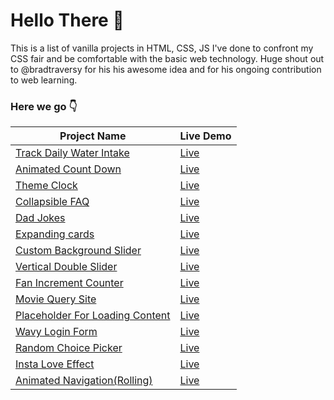 # Hello There 👋
This is a list of vanilla projects in HTML, CSS, JS I've done to confront my CSS fair and be comfortable with the basic web technology.
Huge shout out to @bradtraversy for his his awesome idea and for his ongoing contribution to web learning.  

### Here we go 👇
| Project Name  | Live Demo |
| ------------- | ------------- |
| [Track Daily Water Intake](https://github.com/MelodyGhost/html-css-js-project/tree/main/daily-water-drink)  | [Live](https://melodyghost.github.io/html-css-js-project/daily-water-drink/)  |
| [Animated Count Down](https://github.com/MelodyGhost/html-css-js-project/tree/main/animated-countdown)  | [Live](https://melodyghost.github.io/html-css-js-project/animated-countdown/)  |
| [Theme Clock](https://github.com/MelodyGhost/html-css-js-project/tree/main/cool-theme-clock)  | [Live](https://melodyghost.github.io/html-css-js-project/cool-theme-clock/)  |
| [Collapsible FAQ](https://github.com/MelodyGhost/html-css-js-project/tree/main/collapsible-faq)  | [Live](https://melodyghost.github.io/html-css-js-project/collapsible-faq/)  |
| [Dad Jokes](https://github.com/MelodyGhost/html-css-js-project/tree/main/dad-jokes)  | [Live](https://melodyghost.github.io/html-css-js-project/dad-jokes/)  |
| [Expanding cards](https://github.com/MelodyGhost/html-css-js-project/tree/main/Expanding%20cardss)  | [Live](https://melodyghost.github.io/html-css-js-project/Expanding%20cards/)  |
| [Custom Background Slider](https://github.com/MelodyGhost/html-css-js-project/tree/main/cool-background-slider)  | [Live](https://melodyghost.github.io/html-css-js-project/cool-background-slider/)  |
| [Vertical Double Slider](https://github.com/MelodyGhost/html-css-js-project/tree/main/double-vertical-slider)  | [Live](https://melodyghost.github.io/html-css-js-project/double-vertical-slider/)  |
| [Fan Increment Counter](https://github.com/MelodyGhost/html-css-js-project/tree/main/fan-increment-counter)  | [Live](https://melodyghost.github.io/html-css-js-project/fan-increment-counter)  |
| [Movie Query Site](https://github.com/MelodyGhost/html-css-js-project/tree/main/latest-movie)  | [Live](https://melodyghost.github.io/html-css-js-project/latest-movie)  |
| [Placeholder For Loading Content](https://github.com/MelodyGhost/html-css-js-project/tree/main/loading-content-placeholder)  | [Live](https://melodyghost.github.io/html-css-js-project/loading-content-placeholder)  |
| [Wavy Login Form](https://github.com/MelodyGhost/html-css-js-project/tree/main/waving-input-login-form)  | [Live](https://melodyghost.github.io/html-css-js-project/waving-input-login-form)  |
| [Random Choice Picker](https://github.com/MelodyGhost/html-css-js-project/tree/main/random-choice-picker)  | [Live](https://melodyghost.github.io/html-css-js-project/random-choice-picker)  |
| [Insta Love Effect](https://github.com/MelodyGhost/html-css-js-project/tree/main/insta-love-effect)  | [Live](https://melodyghost.github.io/html-css-js-project/insta-love-effect)  |
| [Animated Navigation(Rolling)](https://github.com/MelodyGhost/html-css-js-project/tree/main/rolling-animated-navigation)  | [Live](https://melodyghost.github.io/html-css-js-project/rolling-animated-navigation)  |
